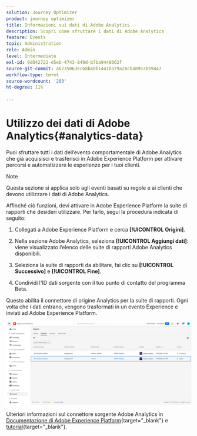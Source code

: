 ```yaml
---
solution: Journey Optimizer
product: journey optimizer
title: Informazioni sui dati di Adobe Analytics
description: Scopri come sfruttare i dati di Adobe Analytics
feature: Events
topic: Administration
role: Admin
level: Intermediate
exl-id: 9d842722-e5eb-4743-849d-b7ba9448062f
source-git-commit: a6735063ec68b40b1441b379a20cba8953b59447
workflow-type: tm+mt
source-wordcount: '203'
ht-degree: 11%

---
```


# Utilizzo dei dati di Adobe Analytics{#analytics-data}

Puoi sfruttare tutti i dati dell’evento comportamentale di Adobe Analytics che già acquisisci e trasferisci in Adobe Experience Platform per attivare percorsi e automatizzare le esperienze per i tuoi clienti.

>[!NOTE]
>
>Questa sezione si applica solo agli eventi basati su regole e ai clienti che devono utilizzare i dati di Adobe Analytics.

Affinché ciò funzioni, devi attivare in Adobe Experience Platform la suite di rapporti che desideri utilizzare. Per farlo, segui la procedura indicata di seguito:

1. Collegati a Adobe Experience Platform e cerca **[!UICONTROL Origini]**.
1. Nella sezione Adobe Analytics, seleziona **[!UICONTROL Aggiungi dati]**: viene visualizzato l’elenco delle suite di rapporti Adobe Analytics disponibili.

1. Seleziona la suite di rapporti da abilitare, fai clic su **[!UICONTROL Successivo]** e **[!UICONTROL Fine]**.

1. Condividi l&#39;ID dati sorgente con il tuo punto di contatto del programma Beta.

Questo abilita il connettore di origine Analytics per la suite di rapporti. Ogni volta che i dati entrano, vengono trasformati in un evento Experience e inviati ad Adobe Experience Platform.

![](assets/jo-event9.png)

Ulteriori informazioni sul connettore sorgente Adobe Analytics in  [Documentazione di Adobe Experience Platform](https://experienceleague.adobe.com/docs/experience-platform/sources/connectors/adobe-applications/analytics.html?lang=it){target=&quot;_blank&quot;} e [tutorial](https://experienceleague.adobe.com/docs/experience-platform/sources/ui-tutorials/create/adobe-applications/analytics.html?lang=it){target=&quot;_blank&quot;}.

